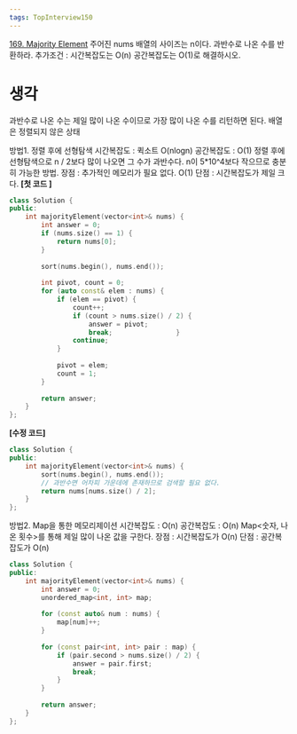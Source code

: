 ```yaml
---
tags: TopInterview150
---
```

[169. Majority Element](https://leetcode.com/problems/majority-element/)
주어진 nums 배열의 사이즈는 n이다.
과반수로 나온 수를 반환하라.
추가조건 : 시간복잡도는 O(n) 공간복잡도는 O(1)로 해결하시오.

# 생각
과반수로 나온 수는 제일 많이 나온 수이므로 가장 많이 나온 수를 리턴하면 된다.
배열은 정렬되지 않은 상태

방법1. 정렬 후에 선형탐색
시간복잡도 : 퀵소트 O(nlogn)
공간복잡도 : O(1)
정렬 후에 선형탐색으로 n / 2보다 많이 나오면 그 수가 과반수다.
n이 5*10^4보다 작으므로 충분히 가능한 방법.
장점 : 추가적인 메모리가 필요 없다. O(1)
단점 : 시간복잡도가 제일 크다. 
**[첫 코드 ]**
``` cpp
class Solution {  
public:  
    int majorityElement(vector<int>& nums) {  
        int answer = 0;  
        if (nums.size() == 1) {  
            return nums[0];  
        }  
  
        sort(nums.begin(), nums.end());  
  
        int pivot, count = 0;  
        for (auto const& elem : nums) {  
            if (elem == pivot) {  
                count++;  
                if (count > nums.size() / 2) {  
                    answer = pivot;  
                    break;                }  
                continue;  
            }  
  
            pivot = elem;  
            count = 1;  
        }  
  
        return answer;  
    }  
};
```
**[수정 코드]**
``` cpp
class Solution {
public:
	int majorityElement(vector<int>& nums) {
		sort(nums.begin(), nums.end());
		// 과반수면 어차피 가운데에 존재하므로 검색할 필요 없다.
		return nums[nums.size() / 2];
	}
};
```

방법2. Map을 통한 메모리제이션
시간복잡도 : O(n)
공간복잡도 : O(n)
Map<숫자, 나온 횟수>를 통해 제일 많이 나온 값을 구한다.
장점 : 시간복잡도가 O(n)
단점 : 공간복잡도가 O(n)
``` cpp
class Solution {
public:
	int majorityElement(vector<int>& nums) {
		int answer = 0;
		unordered_map<int, int> map;
	
		for (const auto& num : nums) {
			map[num]++;
		}
	
		for (const pair<int, int> pair : map) {
			if (pair.second > nums.size() / 2) {
				answer = pair.first;
				break;
			}
		}
	
		return answer;
	}
};
```



